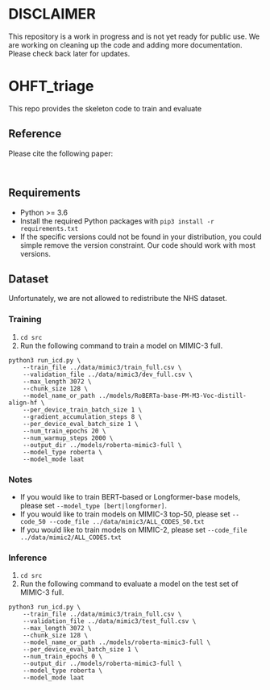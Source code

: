 
# DISCLAIMER
This repository is a work in progress and is not yet ready for public use. We are working on cleaning up the code and adding more documentation. Please check back later for updates.
# OHFT_triage
This repo provides the skeleton code to train and evaluate 

## Reference
Please cite the following paper:
```
    
```


## Requirements
* Python >= 3.6
* Install the required Python packages with `pip3 install -r requirements.txt`
* If the specific versions could not be found in your distribution, you could simple remove the version constraint. Our code should work with most versions.

## Dataset
Unfortunately, we are not allowed to redistribute the NHS dataset. 

### Training
1. `cd src`
2. Run the following command to train a model on MIMIC-3 full.
```
python3 run_icd.py \
    --train_file ../data/mimic3/train_full.csv \
    --validation_file ../data/mimic3/dev_full.csv \
    --max_length 3072 \
    --chunk_size 128 \
    --model_name_or_path ../models/RoBERTa-base-PM-M3-Voc-distill-align-hf \
    --per_device_train_batch_size 1 \
    --gradient_accumulation_steps 8 \
    --per_device_eval_batch_size 1 \
    --num_train_epochs 20 \
    --num_warmup_steps 2000 \
    --output_dir ../models/roberta-mimic3-full \
    --model_type roberta \
    --model_mode laat
```

### Notes
- If you would like to train BERT-based or Longformer-base models, please set `--model_type [bert|longformer]`.
- If you would like to train models on MIMIC-3 top-50, please set `--code_50 --code_file ../data/mimic3/ALL_CODES_50.txt`
- If you would like to train models on MIMIC-2, please set `--code_file ../data/mimic2/ALL_CODES.txt`

### Inference
1. `cd src`
2. Run the following command to evaluate a model on the test set of MIMIC-3 full.
```
python3 run_icd.py \
    --train_file ../data/mimic3/train_full.csv \
    --validation_file ../data/mimic3/test_full.csv \
    --max_length 3072 \
    --chunk_size 128 \
    --model_name_or_path ../models/roberta-mimic3-full \
    --per_device_eval_batch_size 1 \
    --num_train_epochs 0 \
    --output_dir ../models/roberta-mimic3-full \
    --model_type roberta \
    --model_mode laat
```
